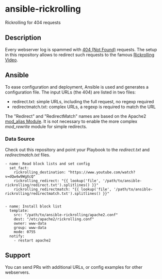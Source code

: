 # ansible-rickrolling

Rickrolling for 404 requests


## Description

Every webserver log is spammed with [404 (Not Found)](https://en.wikipedia.org/wiki/HTTP_404) requests. The setup in this repository allows to redirect such requests to the famous [Rickrolling](https://en.wikipedia.org/wiki/Rickrolling) [Video](https://www.youtube.com/watch?v=dQw4w9WgXcQ).


## Ansible

To ease configuration and deployment, Ansible is used and generates a configuration file. The input URLs (the 404) are listed in two files:

* redirect.txt: simple URLs, including the full request, no regexp required
* redirectmatch.txt: complex URLs, a regexp is required to match the URL

The "Redirect" and "RedirectMatch" names are based on the Apache2 [mod_alias Module](https://httpd.apache.org/docs/current/mod/mod_alias.html). It is not necessary to enable the more complex _mod_rewrite_ module for simple redirects.


### Data Source

Check out this repository and point your Playbook to the _redirect.txt_ and _redirectmatch.txt_ files.

```
- name: Read block lists and set config
  set_fact:
    rickrolling_destination: "https://www.youtube.com/watch?v=dQw4w9WgXcQ"
    rickrolling_redirect: "{{ lookup('file', '/path/to/ansible-rickrolling/redirect.txt').splitlines() }}"
    rickrolling_redirectmatch: "{{ lookup('file', '/path/to/ansible-rickrolling/redirectmatch.txt').splitlines() }}"


- name: Install block list
  template:
    src: "/path/to/ansible-rickrolling/apache2.conf"
    dest: "/etc/apache2/rickrolling.conf"
    owner: www-data
    group: www-data
    mode: 0755
  notify:
    - restart apache2
```


## Support

You can send PRs with additional URLs, or config examples for other webservers.

